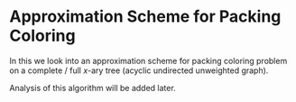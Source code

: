 # Approximation Scheme for Packing Coloring
In this we look into an approximation scheme for packing coloring problem on a complete / full $x$-ary tree (acyclic undirected unweighted graph).

Analysis of this algorithm will be added later.